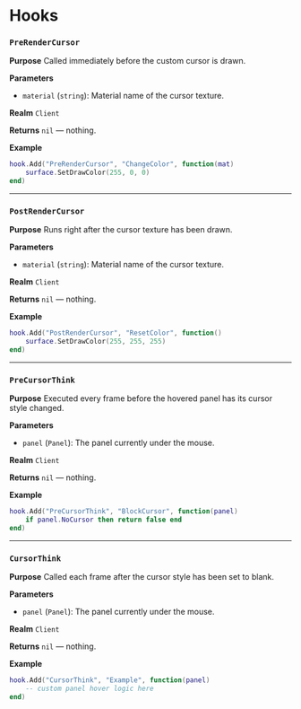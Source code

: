 # Hooks

### `PreRenderCursor`

**Purpose**
Called immediately before the custom cursor is drawn.

**Parameters**

* `material` (`string`): Material name of the cursor texture.

**Realm**
`Client`

**Returns**
`nil` — nothing.

**Example**

```lua
hook.Add("PreRenderCursor", "ChangeColor", function(mat)
    surface.SetDrawColor(255, 0, 0)
end)
```

---

### `PostRenderCursor`

**Purpose**
Runs right after the cursor texture has been drawn.

**Parameters**

* `material` (`string`): Material name of the cursor texture.

**Realm**
`Client`

**Returns**
`nil` — nothing.

**Example**

```lua
hook.Add("PostRenderCursor", "ResetColor", function()
    surface.SetDrawColor(255, 255, 255)
end)
```

---

### `PreCursorThink`

**Purpose**
Executed every frame before the hovered panel has its cursor style changed.

**Parameters**

* `panel` (`Panel`): The panel currently under the mouse.

**Realm**
`Client`

**Returns**
`nil` — nothing.

**Example**

```lua
hook.Add("PreCursorThink", "BlockCursor", function(panel)
    if panel.NoCursor then return false end
end)
```

---

### `CursorThink`

**Purpose**
Called each frame after the cursor style has been set to blank.

**Parameters**

* `panel` (`Panel`): The panel currently under the mouse.

**Realm**
`Client`

**Returns**
`nil` — nothing.

**Example**

```lua
hook.Add("CursorThink", "Example", function(panel)
    -- custom panel hover logic here
end)
```
